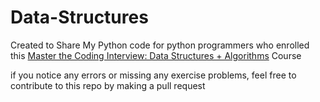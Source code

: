 # Data-Structures

Created to Share My Python code for python programmers who enrolled this [Master the Coding Interview: Data Structures + Algorithms](https://www.udemy.com/course/master-the-coding-interview-data-structures-algorithms/) Course

if you notice any errors or missing any exercise problems, feel free to contribute to this repo by making a pull request
